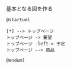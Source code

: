 基本となる図を作る
```uml
@startuml

[*] --> トップページ
トップページ -> 要望
トップページ -left-> 予定
トップページ --> 商品

@enduml
```


